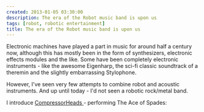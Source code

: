 ```yaml
---
created: 2013-01-05 03:30:00
description: The era of the Robot music band is upon us
tags: [robot, robotic entertainment]
title: The era of the Robot music band is upon us
---
```

 <p>
  Electronic machines have played a part in music for around half a century now, although this has mostly been in the form of synthesizers, electronic effects modules and the like. Some have been completely electronic instruments - like the awesome Eigenharp, the sci-fi classic soundtrack of a theremin and the slightly embarrassing Stylophone.
 </p>
 <p>
  However, I've seen very few attempts to combine robot and acoustic instruments. And up until today - I'd not seen a robotic rock/metal band.
 </p>
 <p>
  I introduce
  <a href="http://www.compressorheadband.com/" >
   CompressorHeads
  </a>
  - performing The Ace of Spades:
 </p>
    <div style="text-align: center">
        <object type="application/x-shockwave-flash" data="http://www.youtube.com/v/3RBSkq-_St8" width="425" height="350" id="wp-flash-522dd050b7514" style="visibility: visible;"><param name="quality" value="high"><param name="wmode" value="transparent"><param name="allowFullScreen" value=""><param name="related" value=""><param name="background" value=""><param name="border" value=""><param name="allowscriptaccess" value="always"></object>
    </div>

